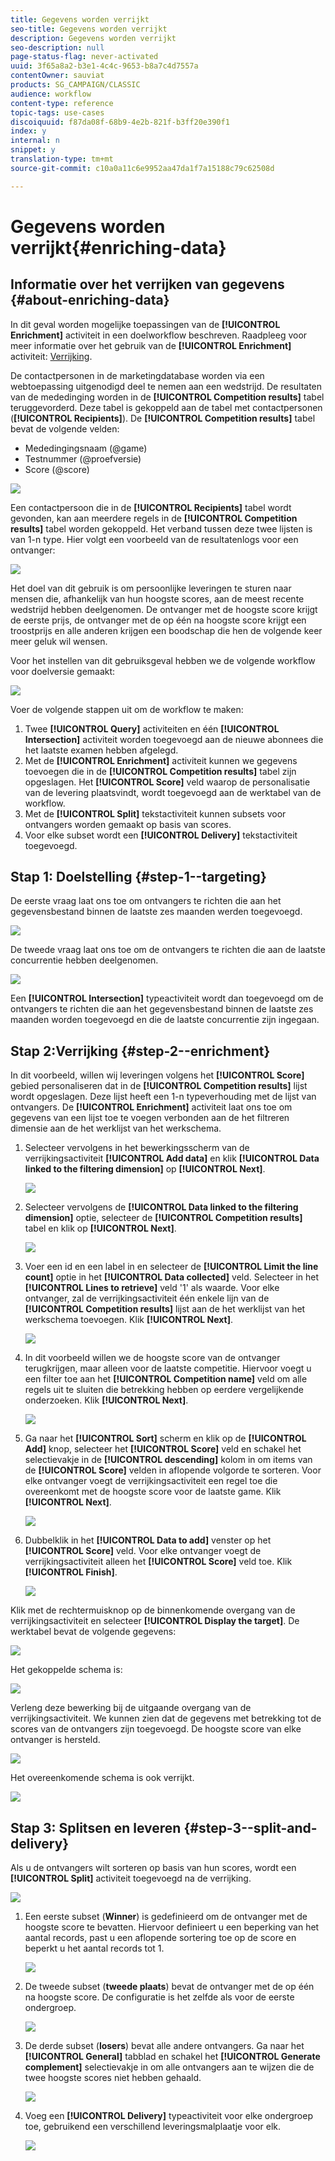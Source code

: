 ```yaml
---
title: Gegevens worden verrijkt
seo-title: Gegevens worden verrijkt
description: Gegevens worden verrijkt
seo-description: null
page-status-flag: never-activated
uuid: 3f65a8a2-b3e1-4c4c-9653-b8a7c4d7557a
contentOwner: sauviat
products: SG_CAMPAIGN/CLASSIC
audience: workflow
content-type: reference
topic-tags: use-cases
discoiquuid: f87da08f-68b9-4e2b-821f-b3ff20e390f1
index: y
internal: n
snippet: y
translation-type: tm+mt
source-git-commit: c10a0a11c6e9952aa47da1f7a15188c79c62508d

---
```



# Gegevens worden verrijkt{#enriching-data}

## Informatie over het verrijken van gegevens {#about-enriching-data}

In dit geval worden mogelijke toepassingen van de **[!UICONTROL Enrichment]** activiteit in een doelworkflow beschreven. Raadpleeg voor meer informatie over het gebruik van de **[!UICONTROL Enrichment]** activiteit: [Verrijking](../../workflow/using/enrichment.md).

De contactpersonen in de marketingdatabase worden via een webtoepassing uitgenodigd deel te nemen aan een wedstrijd. De resultaten van de mededinging worden in de **[!UICONTROL Competition results]** tabel teruggevorderd. Deze tabel is gekoppeld aan de tabel met contactpersonen (**[!UICONTROL Recipients]**). De **[!UICONTROL Competition results]** tabel bevat de volgende velden:

* Mededingingsnaam (@game)
* Testnummer (@proefversie)
* Score (@score)

![](assets/uc1_enrich_1.png)

Een contactpersoon die in de **[!UICONTROL Recipients]** tabel wordt gevonden, kan aan meerdere regels in de **[!UICONTROL Competition results]** tabel worden gekoppeld. Het verband tussen deze twee lijsten is van 1-n type. Hier volgt een voorbeeld van de resultatenlogs voor een ontvanger:

![](assets/uc1_enrich_2.png)

Het doel van dit gebruik is om persoonlijke leveringen te sturen naar mensen die, afhankelijk van hun hoogste scores, aan de meest recente wedstrijd hebben deelgenomen. De ontvanger met de hoogste score krijgt de eerste prijs, de ontvanger met de op één na hoogste score krijgt een troostprijs en alle anderen krijgen een boodschap die hen de volgende keer meer geluk wil wensen.

Voor het instellen van dit gebruiksgeval hebben we de volgende workflow voor doelversie gemaakt:

![](assets/uc1_enrich_3.png)

Voer de volgende stappen uit om de workflow te maken:

1. Twee **[!UICONTROL Query]** activiteiten en één **[!UICONTROL Intersection]** activiteit worden toegevoegd aan de nieuwe abonnees die het laatste examen hebben afgelegd.
1. Met de **[!UICONTROL Enrichment]** activiteit kunnen we gegevens toevoegen die in de **[!UICONTROL Competition results]** tabel zijn opgeslagen. Het **[!UICONTROL Score]** veld waarop de personalisatie van de levering plaatsvindt, wordt toegevoegd aan de werktabel van de workflow.
1. Met de **[!UICONTROL Split]** tekstactiviteit kunnen subsets voor ontvangers worden gemaakt op basis van scores.
1. Voor elke subset wordt een **[!UICONTROL Delivery]** tekstactiviteit toegevoegd.

## Stap 1: Doelstelling {#step-1--targeting}

De eerste vraag laat ons toe om ontvangers te richten die aan het gegevensbestand binnen de laatste zes maanden werden toegevoegd.

![](assets/uc1_enrich_4.png)

De tweede vraag laat ons toe om de ontvangers te richten die aan de laatste concurrentie hebben deelgenomen.

![](assets/uc1_enrich_5.png)

Een **[!UICONTROL Intersection]** typeactiviteit wordt dan toegevoegd om de ontvangers te richten die aan het gegevensbestand binnen de laatste zes maanden worden toegevoegd en die de laatste concurrentie zijn ingegaan.

## Stap 2:Verrijking {#step-2--enrichment}

In dit voorbeeld, willen wij leveringen volgens het **[!UICONTROL Score]** gebied personaliseren dat in de **[!UICONTROL Competition results]** lijst wordt opgeslagen. Deze lijst heeft een 1-n typeverhouding met de lijst van ontvangers. De **[!UICONTROL Enrichment]** activiteit laat ons toe om gegevens van een lijst toe te voegen verbonden aan de het filtreren dimensie aan de het werklijst van het werkschema.

1. Selecteer vervolgens in het bewerkingsscherm van de verrijkingsactiviteit **[!UICONTROL Add data]** en klik **[!UICONTROL Data linked to the filtering dimension]** op **[!UICONTROL Next]**.

   ![](assets/uc1_enrich_6.png)

1. Selecteer vervolgens de **[!UICONTROL Data linked to the filtering dimension]** optie, selecteer de **[!UICONTROL Competition results]** tabel en klik op **[!UICONTROL Next]**.

   ![](assets/uc1_enrich_7.png)

1. Voer een id en een label in en selecteer de **[!UICONTROL Limit the line count]** optie in het **[!UICONTROL Data collected]** veld. Selecteer in het **[!UICONTROL Lines to retrieve]** veld &#39;1&#39; als waarde. Voor elke ontvanger, zal de verrijkingsactiviteit één enkele lijn van de **[!UICONTROL Competition results]** lijst aan de het werklijst van het werkschema toevoegen. Klik **[!UICONTROL Next]**.

   ![](assets/uc1_enrich_8.png)

1. In dit voorbeeld willen we de hoogste score van de ontvanger terugkrijgen, maar alleen voor de laatste competitie. Hiervoor voegt u een filter toe aan het **[!UICONTROL Competition name]** veld om alle regels uit te sluiten die betrekking hebben op eerdere vergelijkende onderzoeken. Klik **[!UICONTROL Next]**.

   ![](assets/uc1_enrich_9.png)

1. Ga naar het **[!UICONTROL Sort]** scherm en klik op de **[!UICONTROL Add]** knop, selecteer het **[!UICONTROL Score]** veld en schakel het selectievakje in de **[!UICONTROL descending]** kolom in om items van de **[!UICONTROL Score]** velden in aflopende volgorde te sorteren. Voor elke ontvanger voegt de verrijkingsactiviteit een regel toe die overeenkomt met de hoogste score voor de laatste game. Klik **[!UICONTROL Next]**.

   ![](assets/uc1_enrich_10.png)

1. Dubbelklik in het **[!UICONTROL Data to add]** venster op het **[!UICONTROL Score]** veld. Voor elke ontvanger voegt de verrijkingsactiviteit alleen het **[!UICONTROL Score]** veld toe. Klik **[!UICONTROL Finish]**.

   ![](assets/uc1_enrich_11.png)

Klik met de rechtermuisknop op de binnenkomende overgang van de verrijkingsactiviteit en selecteer **[!UICONTROL Display the target]**. De werktabel bevat de volgende gegevens:

![](assets/uc1_enrich_13.png)

Het gekoppelde schema is:

![](assets/uc1_enrich_15.png)

Verleng deze bewerking bij de uitgaande overgang van de verrijkingsactiviteit. We kunnen zien dat de gegevens met betrekking tot de scores van de ontvangers zijn toegevoegd. De hoogste score van elke ontvanger is hersteld.

![](assets/uc1_enrich_12.png)

Het overeenkomende schema is ook verrijkt.

![](assets/uc1_enrich_14.png)

## Stap 3: Splitsen en leveren {#step-3--split-and-delivery}

Als u de ontvangers wilt sorteren op basis van hun scores, wordt een **[!UICONTROL Split]** activiteit toegevoegd na de verrijking.

![](assets/uc1_enrich_18.png)

1. Een eerste subset (**Winner**) is gedefinieerd om de ontvanger met de hoogste score te bevatten. Hiervoor definieert u een beperking van het aantal records, past u een aflopende sortering toe op de score en beperkt u het aantal records tot 1.

   ![](assets/uc1_enrich_16.png)

1. De tweede subset (**tweede plaats**) bevat de ontvanger met de op één na hoogste score. De configuratie is het zelfde als voor de eerste ondergroep.

   ![](assets/uc1_enrich_17.png)

1. De derde subset (**losers**) bevat alle andere ontvangers. Ga naar het **[!UICONTROL General]** tabblad en schakel het **[!UICONTROL Generate complement]** selectievakje in om alle ontvangers aan te wijzen die de twee hoogste scores niet hebben gehaald.

   ![](assets/uc1_enrich_19.png)

1. Voeg een **[!UICONTROL Delivery]** typeactiviteit voor elke ondergroep toe, gebruikend een verschillend leveringsmalplaatje voor elk.

   ![](assets/uc1_enrich_20.png)

